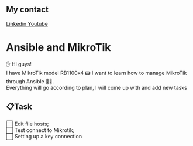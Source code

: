## My contact
[Linkedin ](https://www.linkedin.com/in/maksim-parshykov-237583170/)[Youtube](https://www.youtube.com/channel/UC95MA2gH9NG02FbdEIoQyuw)

# Ansible and MikroTik
:raised_hand: Hi guys!    
I have MikroTik model RB1100x4 :pager:
I want to learn how to manage MikroTik through Ansible :mechanical_arm::wrench:.    
Everything will go according to plan, I will come up with and add new tasks
## :clipboard:Task
:white_large_square: Edit file hosts;    
:white_large_square: Test connect to Mikrotik;    
:white_large_square: Setting up a key connection    

